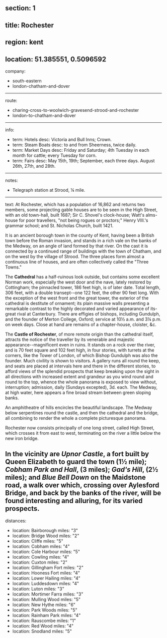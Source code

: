 section: 1
----
title: Rochester
----
region: kent
----
location: 51.385551, 0.5096592
----
company:
- south-eastern
- london-chatham-and-dover
----
route:
- charing-cross-to-woolwich-gravesend-strood-and-rochester
- london-to-chatham-and-dover
----
info:
- term: Hotels
  desc: Victoria and Bull Inns; Crown.
- term: Steam Boats
  desc: to and from Sheerness, twice daily.
- term: Market Days
  desc: Friday and Saturday; 4th Tuesday in each month for cattle; every Tuesday for corn.
- term: Fairs
  desc: May 15th, 19th; September, each three days. August 26th, 27th, and 28th.
----
notes:
- Telegraph station at Strood, ¼ mile.
----
text: At Rochester, which has a population of 16,862 and returns two members, some projecting gable houses are to be seen in the High Street, with an old town-hall, built 1687; Sir C. Shovel's clock-house; Watt's alms-house for poor travellers, "not being rogues or proctors;" Henry VIII.'s grammar school; and St. Nicholas Church, built 1421.

It is an ancient borough town in the county of Kent, having been a British town before the Roman invasion, and stands in a rich vale on the banks of the Medway, on an angle of land formed by that river. On the cast it is connected by a continued range of buildings with the town of Chatham, and on the west by the village of Strood. The three places form almost a continuous line of houses, and are often collectively called the "Three Towns."

The **Cathedral** has a half-ruinous look outside, but contains some excellent Norman work, especially the west door and the nave, lately restored by Cottingham; the pinnacled tower, 186 feet high, is of later date. Total length, 306 feet, with a double transept--one 122 feet, the other 90 feet long. With the exception of the west front and the great tower, the exterior of the cathedral is destitute of ornament; its plain massive walls presenting a remarkable contrast to the highly decorated and varied appearance of its-great rival at Canterbury. There are effigies of bishops, including Gundulph, and the founder of Merton College, Oxford; service at 10½ a.m. and 3¼ p.m. on week days. Close at hand are remains of a chapter-house, cloister, &c.

The **Castle of Rochester**, of more remote origin than the cathedral itself, attracts the notice of the traveller by its venerable and majestic appearance--magnificent even in ruins. It stands on a rock over the river, and is 70 feet square and 102 feet high, in four stories, with turrets at the corners, like the Tower of London, of which Bishop Gundulph was also the founder. Much civility is shown to visitors. A gallery runs all round the keep, and seats are placed at intervals here and there in the different stories, to afford views of the splendid prospects that keep breaking upon the sight in all directions with increased extent and grandeur as you wind round and round to the top, whence the whole panorama is exposed to view without, interruption; admission, daily (Sundays excepted), 3d. each. The Medway, at high water, here appears a fine broad stream between green sloping banks.

An amphitheatre of hills encircles the beautiful landscape. The Medway below serpentines round the castle, and then the cathedral and the bridge, all combining to render the whole a complete picturesque panorama.

Rochester now consists principally of one long street, called High Street, which crosses it from east to west, terminating on the river a little below the new iron bridge.

In the vicinity are *Upnor Castle*, a fort built by Queen Elizabeth to guard the town (1½ mile); *Cobham Park and Hall*, (3 miles); *Gad's Hill*, (2½ miles); and *Blue Bell Down* on the Maidstone road, a walk over which, crossing over Aylesford Bridge, and back by the banks of the river, will be found interesting and alluring, for its varied prospects.
----
distances:
- location: Bairborough
  miles: "3"
- location: Bridge Wood
  miles: "2"
- location: Cliffe
  miles: "5"
- location: Cobham
  miles: "4"
- location: Cole Harbour
  miles: "5"
- location: Cowling
  miles: "4"
- location: Cuxton
  miles: "2"
- location: Gillingham Fort
  miles: "2"
- location: Hooness Fort
  miles: "4"
- location: Lower Hailing
  miles: "4"
- location: Luddesdown
  miles: "4"
- location: Luton
  miles: "3"
- location: Mortimer Farra
  miles: "3"
- location: Mulling Wood
  miles: "5"
- location: New Hythe
  miles: "6"
- location: Park Woods
  miles: "5"
- location: Rainham Park
  miles: "4"
- location: Rauscombe
  miles: "1"
- location: Red Wood
  miles: "4"
- location: Snodland
  miles: "5"
